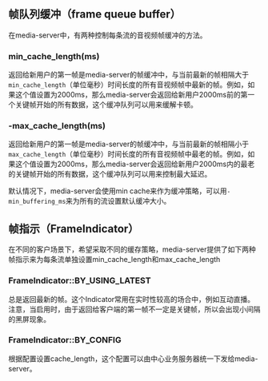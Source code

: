 ## 帧队列缓冲（frame queue buffer）

在media-server中，有两种控制每条流的音视频帧缓冲的方法。

### min_cache_length(ms)

返回给新用户的第一帧是media-server的帧缓冲中，与当前最新的帧相隔大于`min_cache_length`（单位毫秒）时间长度的所有音视频帧中最新的帧。例如，如果这个值设置为2000ms，那么media-server会返回给新用户2000ms前的第一个关键帧开始的所有数据，这个缓冲队列可以用来缓解卡顿。

### -max_cache_length(ms)

返回给新用户的第一帧是media-server的帧缓冲中，与当前最新的帧相隔小于`max_cache_length`（单位毫秒）时间长度的所有音视频帧中最老的帧。例如，如果这个值设置为2000ms，那么media-server会返回给新用户2000ms内的最老的关键帧开始的所有数据，这个缓冲队列可以用来控制最大延迟。

默认情况下，media-server会使用min cache来作为缓冲策略，可以用`-min_buffering_ms`来为所有的流设置默认缓冲大小。

## 帧指示（FrameIndicator）

在不同的客户场景下，希望采取不同的缓存策略，media-server提供了如下两种帧指示来为每条流单独设置min_cache_length和max_cache_length

### FrameIndicator::BY_USING_LATEST

总是返回最新的帧。这个Indicator常用在实时性较高的场合中，例如互动直播。注意，当启用时，由于返回给客户端的第一帧不一定是关键帧，所以会出现小间隔的黑屏现象。

### FrameIndicator::BY_CONFIG

根据配置设置cache_length，这个配置可以由中心业务服务器统一下发给media-server。
